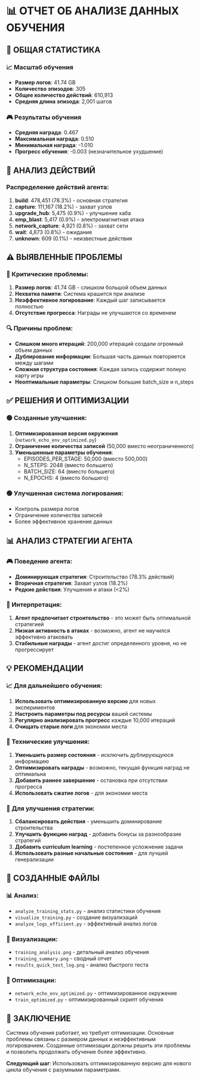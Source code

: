 # 📊 ОТЧЕТ ОБ АНАЛИЗЕ ДАННЫХ ОБУЧЕНИЯ

## 🎯 ОБЩАЯ СТАТИСТИКА

### 📈 Масштаб обучения
- **Размер логов**: 41.74 GB
- **Количество эпизодов**: 305
- **Общее количество действий**: 610,913
- **Средняя длина эпизода**: 2,001 шагов

### 🎮 Результаты обучения
- **Средняя награда**: 0.467
- **Максимальная награда**: 0.510
- **Минимальная награда**: -1.010
- **Прогресс обучения**: -0.003 (незначительное ухудшение)

## 🎯 АНАЛИЗ ДЕЙСТВИЙ

### Распределение действий агента:
1. **build**: 478,451 (78.3%) - основная стратегия
2. **capture**: 111,167 (18.2%) - захват узлов
3. **upgrade_hub**: 5,475 (0.9%) - улучшение хаба
4. **emp_blast**: 5,417 (0.9%) - электромагнитная атака
5. **network_capture**: 4,921 (0.8%) - захват сети
6. **wait**: 4,873 (0.8%) - ожидание
7. **unknown**: 609 (0.1%) - неизвестные действия

## ⚠️ ВЫЯВЛЕННЫЕ ПРОБЛЕМЫ

### 🔴 Критические проблемы:
1. **Размер логов**: 41.74 GB - слишком большой объем данных
2. **Нехватка памяти**: Система крашится при анализе
3. **Неэффективное логирование**: Каждый шаг записывается полностью
4. **Отсутствие прогресса**: Награды не улучшаются со временем

### 🔍 Причины проблем:
- **Слишком много итераций**: 200,000 итераций создали огромный объем данных
- **Дублирование информации**: Большая часть данных повторяется между шагами
- **Сложная структура состояния**: Каждая запись содержит полную карту игры
- **Неоптимальные параметры**: Слишком большие batch_size и n_steps

## ✅ РЕШЕНИЯ И ОПТИМИЗАЦИИ

### 🟢 Созданные улучшения:
1. **Оптимизированная версия окружения** (`network_echo_env_optimized.py`)
2. **Ограничение количества записей** (50,000 вместо неограниченного)
3. **Уменьшенные параметры обучения**:
   - EPISODES_PER_STAGE: 50,000 (вместо 500,000)
   - N_STEPS: 2048 (вместо большего)
   - BATCH_SIZE: 64 (вместо большего)
   - N_EPOCHS: 4 (вместо большего)

### 🟢 Улучшенная система логирования:
- Контроль размера логов
- Ограничение количества записей
- Более эффективное хранение данных

## 📊 АНАЛИЗ СТРАТЕГИИ АГЕНТА

### 🎮 Поведение агента:
- **Доминирующая стратегия**: Строительство (78.3% действий)
- **Вторичная стратегия**: Захват узлов (18.2%)
- **Редкие действия**: Улучшения и атаки (<2%)

### 🤔 Интерпретация:
1. **Агент предпочитает строительство** - это может быть оптимальной стратегией
2. **Низкая активность в атаках** - возможно, агент не научился эффективно атаковать
3. **Стабильные награды** - агент достиг определенного уровня, но не прогрессирует

## 💡 РЕКОМЕНДАЦИИ

### 📈 Для дальнейшего обучения:
1. **Использовать оптимизированную версию** для новых экспериментов
2. **Настроить параметры под ресурсы** вашей системы
3. **Регулярно анализировать прогресс** каждые 10,000 итераций
4. **Очищать старые логи** для экономии места

### 🔧 Технические улучшения:
1. **Уменьшить размер состояния** - исключить дублирующуюся информацию
2. **Оптимизировать награды** - возможно, текущая функция наград не оптимальна
3. **Добавить раннее завершение** - остановка при отсутствии прогресса
4. **Использовать сжатие логов** - для экономии места

### 🎯 Для улучшения стратегии:
1. **Сбалансировать действия** - уменьшить доминирование строительства
2. **Улучшить функцию наград** - добавить бонусы за разнообразие стратегий
3. **Добавить curriculum learning** - постепенное усложнение задачи
4. **Использовать разные начальные состояния** - для лучшей генерализации

## 📁 СОЗДАННЫЕ ФАЙЛЫ

### 📊 Анализ:
- `analyze_training_stats.py` - анализ статистики обучения
- `visualize_training.py` - создание визуализаций
- `analyze_logs_efficient.py` - эффективный анализ логов

### 🎨 Визуализации:
- `training_analysis.png` - детальный анализ обучения
- `training_summary.png` - сводный отчет
- `results_quick_test_log.png` - анализ быстрого теста

### 🔧 Оптимизации:
- `network_echo_env_optimized.py` - оптимизированное окружение
- `train_optimized.py` - оптимизированный скрипт обучения

## 🎉 ЗАКЛЮЧЕНИЕ

Система обучения работает, но требует оптимизации. Основные проблемы связаны с размером данных и неэффективным логированием. Созданные оптимизации должны решить эти проблемы и позволить продолжить обучение более эффективно.

**Следующий шаг**: Использовать оптимизированную версию для нового цикла обучения с разумными параметрами. 